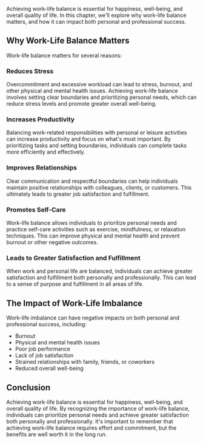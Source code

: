 
Achieving work-life balance is essential for happiness, well-being, and overall quality of life. In this chapter, we'll explore why work-life balance matters, and how it can impact both personal and professional success.

Why Work-Life Balance Matters
-----------------------------

Work-life balance matters for several reasons:

### Reduces Stress

Overcommitment and excessive workload can lead to stress, burnout, and other physical and mental health issues. Achieving work-life balance involves setting clear boundaries and prioritizing personal needs, which can reduce stress levels and promote greater overall well-being.

### Increases Productivity

Balancing work-related responsibilities with personal or leisure activities can increase productivity and focus on what's most important. By prioritizing tasks and setting boundaries, individuals can complete tasks more efficiently and effectively.

### Improves Relationships

Clear communication and respectful boundaries can help individuals maintain positive relationships with colleagues, clients, or customers. This ultimately leads to greater job satisfaction and fulfillment.

### Promotes Self-Care

Work-life balance allows individuals to prioritize personal needs and practice self-care activities such as exercise, mindfulness, or relaxation techniques. This can improve physical and mental health and prevent burnout or other negative outcomes.

### Leads to Greater Satisfaction and Fulfillment

When work and personal life are balanced, individuals can achieve greater satisfaction and fulfillment both personally and professionally. This can lead to a sense of purpose and fulfillment in all areas of life.

The Impact of Work-Life Imbalance
---------------------------------

Work-life imbalance can have negative impacts on both personal and professional success, including:

* Burnout
* Physical and mental health issues
* Poor job performance
* Lack of job satisfaction
* Strained relationships with family, friends, or coworkers
* Reduced overall well-being

Conclusion
----------

Achieving work-life balance is essential for happiness, well-being, and overall quality of life. By recognizing the importance of work-life balance, individuals can prioritize personal needs and achieve greater satisfaction both personally and professionally. It's important to remember that achieving work-life balance requires effort and commitment, but the benefits are well worth it in the long run.
